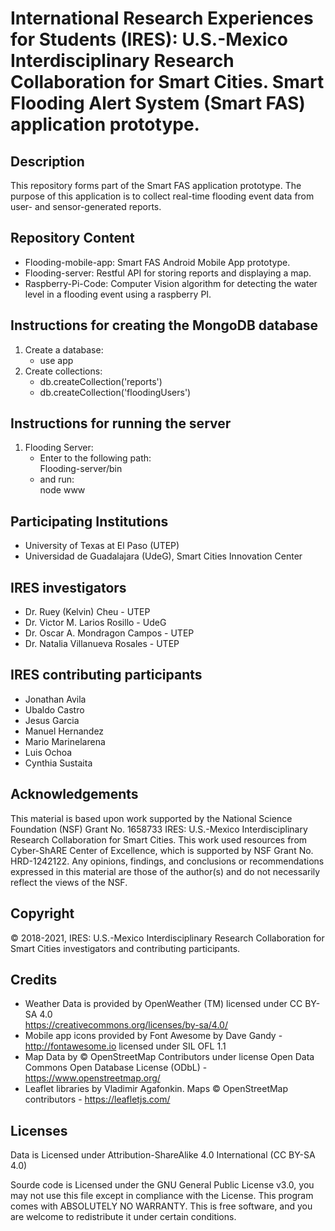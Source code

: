 # International Research Experiences for Students (IRES): U.S.-Mexico Interdisciplinary Research Collaboration for Smart Cities. Smart Flooding Alert System (Smart FAS) application prototype.

## Description
This repository forms part of the Smart FAS application prototype. The purpose of this application is to collect real-time flooding event data from user- and sensor-generated reports.

## Repository Content
- Flooding-mobile-app: Smart FAS Android Mobile App prototype.
- Flooding-server: Restful API for storing reports and displaying a map.
- Raspberry-Pi-Code: Computer Vision algorithm for detecting the water level in a flooding event using a raspberry PI.

## Instructions for creating the MongoDB database
1. Create a database:<br />
   - use app<br />
2. Create collections:<br />
   - db.createCollection('reports')<br />
   - db.createCollection('floodingUsers')<br />

## Instructions for running the server
1. Flooding Server: <br />
    - Enter to the following path:<br />
      Flooding-server/bin<br />
    - and run:<br />
      node www <br />

## Participating Institutions
+ University of Texas at El Paso (UTEP)
+ Universidad de Guadalajara (UdeG), Smart Cities Innovation Center
  
## IRES investigators
+ Dr. Ruey (Kelvin) Cheu - UTEP
+ Dr. Victor M. Larios Rosillo - UdeG
+ Dr. Oscar A. Mondragon Campos - UTEP
+ Dr. Natalia Villanueva Rosales - UTEP

## IRES contributing participants
+ Jonathan Avila
+ Ubaldo Castro
+ Jesus Garcia
+ Manuel Hernandez
+ Mario Marinelarena
+ Luis Ochoa
+ Cynthia Sustaita

## Acknowledgements
This material is based upon work supported by the National Science Foundation (NSF) Grant No. 1658733 IRES: U.S.-Mexico Interdisciplinary Research Collaboration for Smart Cities. This work used resources from Cyber-ShARE Center of Excellence, which is supported by NSF Grant No. HRD-1242122. Any opinions, findings, and conclusions or recommendations expressed in this material are those of the author(s) and do not necessarily reflect the views of the NSF.

## Copyright
&#169; 2018-2021, IRES: U.S.-Mexico Interdisciplinary Research Collaboration for Smart Cities investigators and contributing participants.

## Credits
+ Weather Data is provided by  OpenWeather (TM) licensed under CC BY-SA 4.0     
  https://creativecommons.org/licenses/by-sa/4.0/
+ Mobile app icons provided by Font Awesome by Dave Gandy - http://fontawesome.io licensed under SIL OFL 1.1   
+ Map Data by © OpenStreetMap Contributors under license Open Data Commons Open Database License (ODbL) - https://www.openstreetmap.org/
+ Leaflet libraries by Vladimir Agafonkin. Maps © OpenStreetMap contributors - https://leafletjs.com/

## Licenses
Data is Licensed under Attribution-ShareAlike 4.0 International (CC BY-SA 4.0) 

Sourde code is Licensed under the GNU General Public License v3.0, you may not use this file except in compliance with the License.
This program comes with ABSOLUTELY NO WARRANTY. This is free software, and you are welcome to redistribute it under certain conditions.

